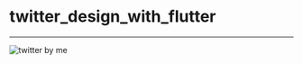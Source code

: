 # twitter_design_with_flutter
------------
![twitter by me](https://user-images.githubusercontent.com/68743727/128292397-29bf6813-6726-4547-b8aa-e470335b86a9.png) 
